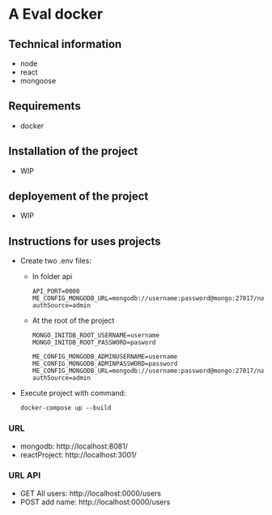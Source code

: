# A Eval docker

## Technical information

- node
- react
- mongoose

## Requirements

- docker

## Installation of the project

- WIP

## deployement of the project

- WIP

## Instructions for uses projects

- Create two .env files:

  - In folder api

    ```
    API_PORT=0000
    ME_CONFIG_MONGODB_URL=mongodb://username:password@mongo:27017/nameproject?authSource=admin
    ```

  - At the root of the project

    ```
    MONGO_INITDB_ROOT_USERNAME=username
    MONGO_INITDB_ROOT_PASSWORD=pasword

    ME_CONFIG_MONGODB_ADMINUSERNAME=username
    ME_CONFIG_MONGODB_ADMINPASSWORD=password
    ME_CONFIG_MONGODB_URL=mongodb://username:password@mongo:27017/nameproject?authSource=admin
    ```

- Execute project with command:

  ```
  docker-compose up --build
  ```

### URL

- mongodb: http://localhost:8081/
- reactProject: http://localhost:3001/

### URL API

- GET All users: http://localhost:0000/users
- POST add name: http://localhost:0000/users
